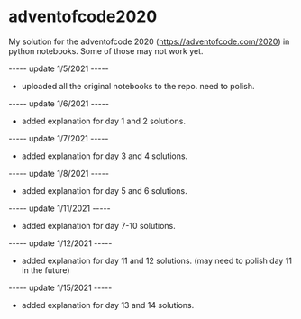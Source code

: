 # adventofcode2020
My solution for the adventofcode 2020 (https://adventofcode.com/2020) in python notebooks. Some of those may not work yet.

----- update 1/5/2021 -----
- uploaded all the original notebooks to the repo. need to polish.

----- update 1/6/2021 -----
- added explanation for day 1 and 2 solutions.

----- update 1/7/2021 -----
- added explanation for day 3 and 4 solutions.

----- update 1/8/2021 -----
- added explanation for day 5 and 6 solutions.

----- update 1/11/2021 -----
- added explanation for day 7-10 solutions.

----- update 1/12/2021 -----
- added explanation for day 11 and 12 solutions. (may need to polish day 11 in the future)

----- update 1/15/2021 -----
- added explanation for day 13 and 14 solutions.